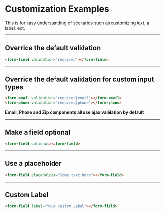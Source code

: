 # Customization Examples

This is for easy understanding of scenarios such as customizing text, a label, ect.

---
## Override the default validation
```html
<form-field validation="required"></form-field>
```

---
## Override the default validation for custom input types
```html
<form-email validation="required|email"></form-email>
<form-phone validation="required|phone"></form-phone>
```
**Email, Phone and Zip components all use ajax validation by default**

---
## Make a field optional
```html
<form-field optional></form-field>
```

---
## Use a placeholder
```html
<form-field placeholder="Some text here"></form-field>
```

---
## Custom Label
```html
<form-field label="Your Custom Label"></form-field>
```

